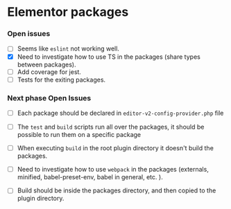 # Elementor packages

### Open issues
- [ ] Seems like `eslint` not working well.
- [x] Need to investigate how to use TS in the packages (share types between packages).
- [ ] Add coverage for jest.
- [ ] Tests for the exiting packages.

### Next phase Open Issues
- [ ] Each package should be declared in `editor-v2-config-provider.php` file
- [ ] The `test` and `build` scripts run all over the packages, it should be possible to run them on a specific package
- [ ] When executing `build` in the root plugin directory it doesn't build the packages.
- [ ] Need to investigate how to use `webpack` in the packages (externals, minified, babel-preset-env, babel in general, etc. ).
- [ ] Build should be inside the packages directory, and then copied to the plugin directory.

